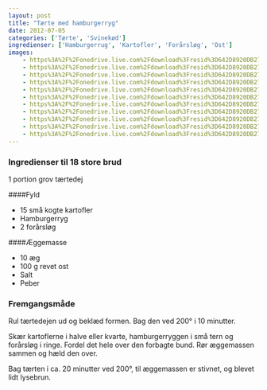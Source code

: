 ```yaml
---
layout: post
title: "Tærte med hamburgerryg"
date: 2012-07-05
categories: ['Tærte', 'Svinekød']
ingredienser: ['Hamburgerrug', 'Kartofler', 'Forårsløg', 'Ost']
images:
    - https%3A%2F%2Fonedrive.live.com%2Fdownload%3Fresid%3D642D8920DB2784EE!126315
    - https%3A%2F%2Fonedrive.live.com%2Fdownload%3Fresid%3D642D8920DB2784EE!126313
    - https%3A%2F%2Fonedrive.live.com%2Fdownload%3Fresid%3D642D8920DB2784EE!126318
    - https%3A%2F%2Fonedrive.live.com%2Fdownload%3Fresid%3D642D8920DB2784EE!126319
    - https%3A%2F%2Fonedrive.live.com%2Fdownload%3Fresid%3D642D8920DB2784EE!126321
    - https%3A%2F%2Fonedrive.live.com%2Fdownload%3Fresid%3D642D8920DB2784EE!126326
    - https%3A%2F%2Fonedrive.live.com%2Fdownload%3Fresid%3D642D8920DB2784EE!126327
    - https%3A%2F%2Fonedrive.live.com%2Fdownload%3Fresid%3D642D8920DB2784EE!126329
    - https%3A%2F%2Fonedrive.live.com%2Fdownload%3Fresid%3D642D8920DB2784EE!126332
    - https%3A%2F%2Fonedrive.live.com%2Fdownload%3Fresid%3D642D8920DB2784EE!126348
    - https%3A%2F%2Fonedrive.live.com%2Fdownload%3Fresid%3D642D8920DB2784EE!126331
---
```

### Ingredienser til 18 store brud
1 portion grov tærtedej

####Fyld
-  15 små kogte kartofler
-  Hamburgerryg
-  2 forårsløg

####Æggemasse
-  10 æg
-  100 g revet ost
-  Salt
-  Peber

### Fremgangsmåde
Rul tærtedejen ud og beklæd formen. Bag den ved 200&deg; i 10 minutter. 

Skær kartoflerne i halve eller kvarte, hamburgerryggen i små tern og forårsløg i ringe. Fordel det hele over den forbagte bund. Rør æggemassen sammen og hæld den over.

Bag tærten i ca. 20 minutter ved 200&deg;, til æggemassen er stivnet, og blevet lidt lysebrun.
